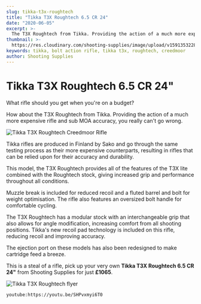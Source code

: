 ```yaml
---
slug: tikka-t3x-roughtech
title: "Tikka T3X Roughtech 6.5 CR 24"
date: "2020-06-05"
excerpt: >-
  The T3X Roughtech from Tikka. Providing the action of a much more expensive rifle and sub MOA accuracy, you really can't go wrong.
thumbnail: >-
  https://res.cloudinary.com/shooting-supplies/image/upload/v1591353228/Blog/tikka-t3x-roughtech-fb_fxnell.png
keywords: tikka, bolt action rifle, tikka t3x, roughtech, creedmoor
author: Shooting Supplies
---
```


# Tikka T3X Roughtech 6.5 CR 24" 

What rifle should you get when you're on a budget?

How about the T3X Roughtech from Tikka. Providing the action of a much more expensive rifle and sub MOA accuracy, you really can't go wrong.

![Tikka T3X Roughtech Creedmoor Rifle](https://res.cloudinary.com/shooting-supplies/image/upload/v1591351691/Blog/Tikka_T3X_Roughtech_dnfnv1.png)

Tikka rifles are produced in Finland by Sako and go through the same testing process as their more expensive counterparts, resulting in rifles that can be relied upon for their accuracy and durability.

This model, the T3X Roughtech provides all of the features of the T3X lite combined with the Roughtech stock, giving increased grip and performance throughout all conditions. 

Muzzle break is included for reduced recoil and a fluted barrel and bolt for weight optimisation. The rifle also features an oversized bolt handle for comfortable cycling.

The T3X Roughtech has a modular stock with an interchangeable grip that also allows for angle modification, increasing comfort from all shooting positions. Tikka's new recoil pad technology is included on this rifle, reducing recoil and improving accuracy. 

The ejection port on these models has also been redesigned to make cartridge feed a breeze. 

This is a steal of a rifle, pick up your very own **Tikka T3X Roughtech 6.5 CR 24"** from Shooting Supplies for just **£1065**.  

![Tikka T3X Roughtech flyer](https://res.cloudinary.com/shooting-supplies/image/upload/v1591353305/Blog/TIkka-T3X-Roughtech-flyer_kvpflu.jpg)


`youtube:https://youtu.be/SHPvxmyi6T0`











